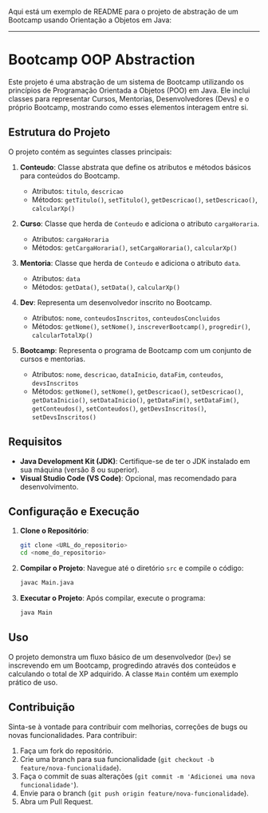 Aqui está um exemplo de README para o projeto de abstração de um Bootcamp usando Orientação a Objetos em Java:

---

# Bootcamp OOP Abstraction

Este projeto é uma abstração de um sistema de Bootcamp utilizando os princípios de Programação Orientada a Objetos (POO) em Java. Ele inclui classes para representar Cursos, Mentorias, Desenvolvedores (Devs) e o próprio Bootcamp, mostrando como esses elementos interagem entre si.

## Estrutura do Projeto

O projeto contém as seguintes classes principais:

1. **Conteudo**: Classe abstrata que define os atributos e métodos básicos para conteúdos do Bootcamp.
   - Atributos: `titulo`, `descricao`
   - Métodos: `getTitulo()`, `setTitulo()`, `getDescricao()`, `setDescricao()`, `calcularXp()`

2. **Curso**: Classe que herda de `Conteudo` e adiciona o atributo `cargaHoraria`.
   - Atributos: `cargaHoraria`
   - Métodos: `getCargaHoraria()`, `setCargaHoraria()`, `calcularXp()`

3. **Mentoria**: Classe que herda de `Conteudo` e adiciona o atributo `data`.
   - Atributos: `data`
   - Métodos: `getData()`, `setData()`, `calcularXp()`

4. **Dev**: Representa um desenvolvedor inscrito no Bootcamp.
   - Atributos: `nome`, `conteudosInscritos`, `conteudosConcluidos`
   - Métodos: `getNome()`, `setNome()`, `inscreverBootcamp()`, `progredir()`, `calcularTotalXp()`

5. **Bootcamp**: Representa o programa de Bootcamp com um conjunto de cursos e mentorias.
   - Atributos: `nome`, `descricao`, `dataInicio`, `dataFim`, `conteudos`, `devsInscritos`
   - Métodos: `getNome()`, `setNome()`, `getDescricao()`, `setDescricao()`, `getDataInicio()`, `setDataInicio()`, `getDataFim()`, `setDataFim()`, `getConteudos()`, `setConteudos()`, `getDevsInscritos()`, `setDevsInscritos()`

## Requisitos

- **Java Development Kit (JDK)**: Certifique-se de ter o JDK instalado em sua máquina (versão 8 ou superior).
- **Visual Studio Code (VS Code)**: Opcional, mas recomendado para desenvolvimento.

## Configuração e Execução

1. **Clone o Repositório**:
   ```sh
   git clone <URL_do_repositorio>
   cd <nome_do_repositorio>
   ```

2. **Compilar o Projeto**:
   Navegue até o diretório `src` e compile o código:
   ```sh
   javac Main.java
   ```

3. **Executar o Projeto**:
   Após compilar, execute o programa:
   ```sh
   java Main
   ```

## Uso

O projeto demonstra um fluxo básico de um desenvolvedor (`Dev`) se inscrevendo em um Bootcamp, progredindo através dos conteúdos e calculando o total de XP adquirido. A classe `Main` contém um exemplo prático de uso.

## Contribuição

Sinta-se à vontade para contribuir com melhorias, correções de bugs ou novas funcionalidades. Para contribuir:

1. Faça um fork do repositório.
2. Crie uma branch para sua funcionalidade (`git checkout -b feature/nova-funcionalidade`).
3. Faça o commit de suas alterações (`git commit -m 'Adicionei uma nova funcionalidade'`).
4. Envie para o branch (`git push origin feature/nova-funcionalidade`).
5. Abra um Pull Request.